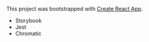 This project was bootstrapped with [Create React App](https://github.com/facebookincubator/create-react-app).

- Storybook
- Jest
- Chromatic
